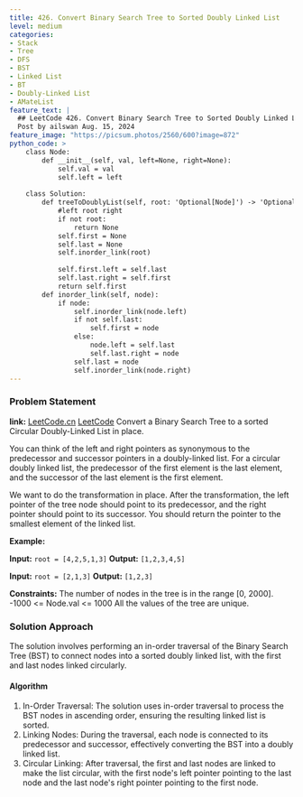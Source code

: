 ```yaml
---
title: 426. Convert Binary Search Tree to Sorted Doubly Linked List
level: medium
categories:
- Stack
- Tree
- DFS
- BST
- Linked List
- BT
- Doubly-Linked List
- AMateList
feature_text: |
  ## LeetCode 426. Convert Binary Search Tree to Sorted Doubly Linked List
  Post by ailswan Aug. 15, 2024
feature_image: "https://picsum.photos/2560/600?image=872"
python_code: >
    class Node:
        def __init__(self, val, left=None, right=None):
            self.val = val
            self.left = left
 
    class Solution:
        def treeToDoublyList(self, root: 'Optional[Node]') -> 'Optional[Node]':
            #left root right
            if not root:
                return None
            self.first = None
            self.last = None
            self.inorder_link(root)
            
            self.first.left = self.last
            self.last.right = self.first
            return self.first
        def inorder_link(self, node):
            if node:
                self.inorder_link(node.left)
                if not self.last:
                    self.first = node
                else:
                    node.left = self.last
                    self.last.right = node
                self.last = node
                self.inorder_link(node.right) 
---
```


### Problem Statement
**link:**
[LeetCode.cn](https://leetcode.cn/problems/convert-binary-search-tree-to-sorted-doubly-linked-list/)
[LeetCode](https://leetcode.com/convert-binary-search-tree-to-sorted-doubly-linked-list/)
Convert a Binary Search Tree to a sorted Circular Doubly-Linked List in place.

You can think of the left and right pointers as synonymous to the predecessor and successor pointers in a doubly-linked list. For a circular doubly linked list, the predecessor of the first element is the last element, and the successor of the last element is the first element.

We want to do the transformation in place. After the transformation, the left pointer of the tree node should point to its predecessor, and the right pointer should point to its successor. You should return the pointer to the smallest element of the linked list.


**Example:**

**Input:** `root = [4,2,5,1,3]`
**Output:** `[1,2,3,4,5]`

**Input:** `root = [2,1,3]`
**Output:** `[1,2,3]`

**Constraints:**
The number of nodes in the tree is in the range [0, 2000].
-1000 <= Node.val <= 1000
All the values of the tree are unique.
 
### Solution Approach
The solution involves performing an in-order traversal of the Binary Search Tree (BST) to connect nodes into a sorted doubly linked list, with the first and last nodes linked circularly.
#### Algorithm
1. In-Order Traversal: The solution uses in-order traversal to process the BST nodes in ascending order, ensuring the resulting linked list is sorted.
2. Linking Nodes: During the traversal, each node is connected to its predecessor and successor, effectively converting the BST into a doubly linked list.
3. Circular Linking: After traversal, the first and last nodes are linked to make the list circular, with the first node's left pointer pointing to the last node and the last node's right pointer pointing to the first node.
